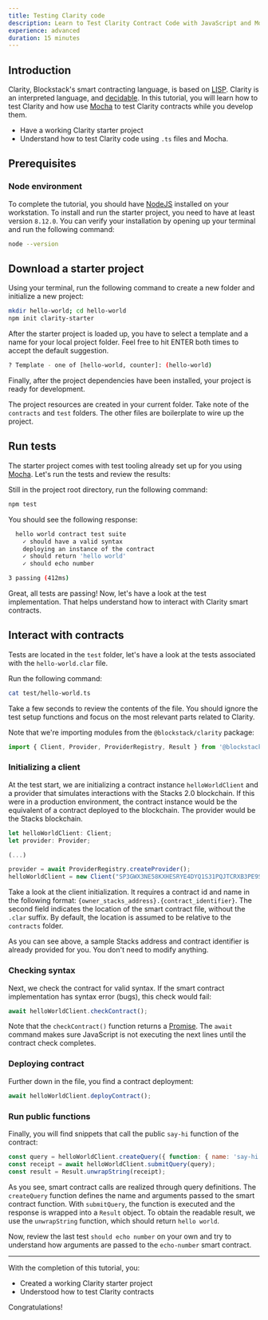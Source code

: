 ```yaml
---
title: Testing Clarity code
description: Learn to Test Clarity Contract Code with JavaScript and Mocha.
experience: advanced
duration: 15 minutes
---
```


## Introduction

Clarity, Blockstack's smart contracting language, is based on [LISP](<https://en.wikipedia.org/wiki/Lisp_(programming_language)>). Clarity is an interpreted language, and [decidable](https://en.wikipedia.org/wiki/Recursive_language). In this tutorial, you will learn how to test Clarity and how use [Mocha](https://mochajs.org/) to test Clarity contracts while you develop them.

- Have a working Clarity starter project
- Understand how to test Clarity code using `.ts` files and Mocha.

## Prerequisites

### Node environment

To complete the tutorial, you should have [NodeJS](https://nodejs.org/en/download/) installed on your workstation. To install and run the starter project, you need to have at least version `8.12.0`. You can verify your installation by opening up your terminal and run the following command:

```bash
node --version
```

## Download a starter project

Using your terminal, run the following command to create a new folder and initialize a new project:

```bash
mkdir hello-world; cd hello-world
npm init clarity-starter
```

After the starter project is loaded up, you have to select a template and a name for your local project folder. Feel free to hit ENTER both times to accept the default suggestion.

```bash
? Template - one of [hello-world, counter]: (hello-world)
```

Finally, after the project dependencies have been installed, your project is ready for development.

The project resources are created in your current folder. Take note of the `contracts` and `test` folders. The other files are boilerplate to wire up the project.

## Run tests

The starter project comes with test tooling already set up for you using [Mocha](https://mochajs.org/). Let's run the tests and review the results:

Still in the project root directory, run the following command:

```bash
npm test
```

You should see the following response:

```bash
  hello world contract test suite
    ✓ should have a valid syntax
    deploying an instance of the contract
    ✓ should return 'hello world'
    ✓ should echo number

3 passing (412ms)
```

Great, all tests are passing! Now, let's have a look at the test implementation. That helps understand how to interact with Clarity smart contracts.

## Interact with contracts

Tests are located in the `test` folder, let's have a look at the tests associated with the `hello-world.clar` file.

Run the following command:

```bash
cat test/hello-world.ts
```

Take a few seconds to review the contents of the file. You should ignore the test setup functions and focus on the most relevant parts related to Clarity.

Note that we're importing modules from the `@blockstack/clarity` package:

```js
import { Client, Provider, ProviderRegistry, Result } from '@blockstack/clarity';
```

### Initializing a client

At the test start, we are initializing a contract instance `helloWorldClient` and a provider that simulates interactions with the Stacks 2.0 blockchain. If this were in a production environment, the contract instance would be the equivalent of a contract deployed to the blockchain. The provider would be the Stacks blockchain.

```js
let helloWorldClient: Client;
let provider: Provider;

(...)

provider = await ProviderRegistry.createProvider();
helloWorldClient = new Client("SP3GWX3NE58KXHESRYE4DYQ1S31PQJTCRXB3PE9SB.hello-world", "hello-world", provider);
```

Take a look at the client initialization. It requires a contract id and name in the following format: `{owner_stacks_address}.{contract_identifier}`. The second field indicates the location of the smart contract file, without the `.clar` suffix. By default, the location is assumed to be relative to the `contracts` folder.

As you can see above, a sample Stacks address and contract identifier is already provided for you. You don't need to modify anything.

### Checking syntax

Next, we check the contract for valid syntax. If the smart contract implementation has syntax error (bugs), this check would fail:

```js
await helloWorldClient.checkContract();
```

Note that the `checkContract()` function returns a [Promise](https://developer.mozilla.org/en-US/docs/Web/JavaScript/Reference/Global_Objects/Promise). The `await` command makes sure JavaScript is not executing the next lines until the contract check completes.

### Deploying contract

Further down in the file, you find a contract deployment:

```js
await helloWorldClient.deployContract();
```

### Run public functions

Finally, you will find snippets that call the public `say-hi` function of the contract:

```js
const query = helloWorldClient.createQuery({ function: { name: 'say-hi', args: [] } });
const receipt = await helloWorldClient.submitQuery(query);
const result = Result.unwrapString(receipt);
```

As you see, smart contract calls are realized through query definitions. The `createQuery` function defines the name and arguments passed to the smart contract function. With `submitQuery`, the function is executed and the response is wrapped into a `Result` object. To obtain the readable result, we use the `unwrapString` function, which should return `hello world`.

Now, review the last test `should echo number` on your own and try to understand how arguments are passed to the `echo-number` smart contract.

---

With the completion of this tutorial, you:

- Created a working Clarity starter project
- Understood how to test Clarity contracts

Congratulations!
